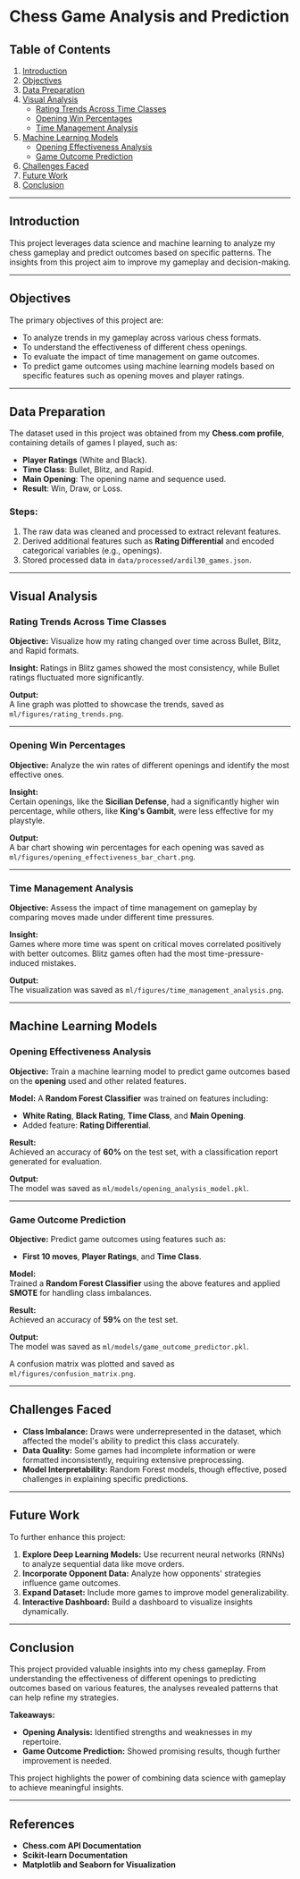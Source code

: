 # Chess Game Analysis and Prediction

## Table of Contents
1. [Introduction](#introduction)
2. [Objectives](#objectives)
3. [Data Preparation](#data-preparation)
4. [Visual Analysis](#visual-analysis)
   - [Rating Trends Across Time Classes](#rating-trends-across-time-classes)
   - [Opening Win Percentages](#opening-win-percentages)
   - [Time Management Analysis](#time-management-analysis)
5. [Machine Learning Models](#machine-learning-models)
   - [Opening Effectiveness Analysis](#opening-effectiveness-analysis)
   - [Game Outcome Prediction](#game-outcome-prediction)
6. [Challenges Faced](#challenges-faced)
7. [Future Work](#future-work)
8. [Conclusion](#conclusion)

---

## Introduction
This project leverages data science and machine learning to analyze my chess gameplay and predict outcomes based on specific patterns. The insights from this project aim to improve my gameplay and decision-making.

---

## Objectives
The primary objectives of this project are:
- To analyze trends in my gameplay across various chess formats.
- To understand the effectiveness of different chess openings.
- To evaluate the impact of time management on game outcomes.
- To predict game outcomes using machine learning models based on specific features such as opening moves and player ratings.

---

## Data Preparation
The dataset used in this project was obtained from my **Chess.com profile**, containing details of games I played, such as:
- **Player Ratings** (White and Black).
- **Time Class**: Bullet, Blitz, and Rapid.
- **Main Opening**: The opening name and sequence used.
- **Result**: Win, Draw, or Loss.

### Steps:
1. The raw data was cleaned and processed to extract relevant features.
2. Derived additional features such as **Rating Differential** and encoded categorical variables (e.g., openings).
3. Stored processed data in `data/processed/ardil30_games.json`.

---

## Visual Analysis

### Rating Trends Across Time Classes
**Objective:** Visualize how my rating changed over time across Bullet, Blitz, and Rapid formats.

**Insight:** Ratings in Blitz games showed the most consistency, while Bullet ratings fluctuated more significantly.

**Output:**  
A line graph was plotted to showcase the trends, saved as `ml/figures/rating_trends.png`.

---

### Opening Win Percentages
**Objective:** Analyze the win rates of different openings and identify the most effective ones.

**Insight:**  
Certain openings, like the **Sicilian Defense**, had a significantly higher win percentage, while others, like **King's Gambit**, were less effective for my playstyle.

**Output:**  
A bar chart showing win percentages for each opening was saved as `ml/figures/opening_effectiveness_bar_chart.png`.

---

### Time Management Analysis
**Objective:** Assess the impact of time management on gameplay by comparing moves made under different time pressures.

**Insight:**  
Games where more time was spent on critical moves correlated positively with better outcomes. Blitz games often had the most time-pressure-induced mistakes.

**Output:**  
The visualization was saved as `ml/figures/time_management_analysis.png`.

---

## Machine Learning Models

### Opening Effectiveness Analysis
**Objective:** Train a machine learning model to predict game outcomes based on the **opening** used and other related features.

**Model:** A **Random Forest Classifier** was trained on features including:
- **White Rating**, **Black Rating**, **Time Class**, and **Main Opening**.
- Added feature: **Rating Differential**.

**Result:**  
Achieved an accuracy of **60%** on the test set, with a classification report generated for evaluation.

**Output:**  
The model was saved as `ml/models/opening_analysis_model.pkl`.

---

### Game Outcome Prediction
**Objective:** Predict game outcomes using features such as:
- **First 10 moves**, **Player Ratings**, and **Time Class**.

**Model:**  
Trained a **Random Forest Classifier** using the above features and applied **SMOTE** for handling class imbalances.

**Result:**  
Achieved an accuracy of **59%** on the test set.

**Output:**  
The model was saved as `ml/models/game_outcome_predictor.pkl`.  

A confusion matrix was plotted and saved as `ml/figures/confusion_matrix.png`.

---

## Challenges Faced
- **Class Imbalance:** Draws were underrepresented in the dataset, which affected the model's ability to predict this class accurately.
- **Data Quality:** Some games had incomplete information or were formatted inconsistently, requiring extensive preprocessing.
- **Model Interpretability:** Random Forest models, though effective, posed challenges in explaining specific predictions.

---

## Future Work
To further enhance this project:
1. **Explore Deep Learning Models:** Use recurrent neural networks (RNNs) to analyze sequential data like move orders.
2. **Incorporate Opponent Data:** Analyze how opponents' strategies influence game outcomes.
3. **Expand Dataset:** Include more games to improve model generalizability.
4. **Interactive Dashboard:** Build a dashboard to visualize insights dynamically.

---

## Conclusion
This project provided valuable insights into my chess gameplay. From understanding the effectiveness of different openings to predicting outcomes based on various features, the analyses revealed patterns that can help refine my strategies.

**Takeaways:**
- **Opening Analysis:** Identified strengths and weaknesses in my repertoire.
- **Game Outcome Prediction:** Showed promising results, though further improvement is needed.

This project highlights the power of combining data science with gameplay to achieve meaningful insights.

---

## References
- **Chess.com API Documentation**  
- **Scikit-learn Documentation**  
- **Matplotlib and Seaborn for Visualization**
